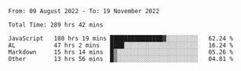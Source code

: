 
<!--START_SECTION:waka-->

```text
From: 09 August 2022 - To: 19 November 2022

Total Time: 289 hrs 42 mins

JavaScript   180 hrs 19 mins ███████████████▓░░░░░░░░░   62.24 %
AL           47 hrs 2 mins   ████░░░░░░░░░░░░░░░░░░░░░   16.24 %
Markdown     15 hrs 14 mins  █▒░░░░░░░░░░░░░░░░░░░░░░░   05.26 %
Other        13 hrs 56 mins  █▒░░░░░░░░░░░░░░░░░░░░░░░   04.81 %
```

<!--END_SECTION:waka-->











